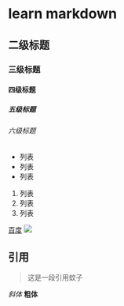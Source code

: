 # learn markdown
## 二级标题
### 三级标题
#### 四级标题
##### 五级标题
###### 六级标题

- 列表
- 列表
- 列表

1. 列表
2. 列表
3. 列表


[百度](https://www.baidu.com)
![](http://bpic.588ku.com/element_origin_min_pic/18/06/09/e2848acd44d65bc8c06686adbb4726f8.jpg)


## 引用
> 这是一段引用蚊子

*斜体*
**粗体**

